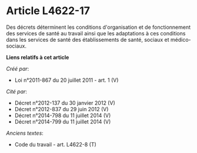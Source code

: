 # Article L4622-17

Des décrets déterminent les conditions d'organisation et de fonctionnement des services de santé au travail ainsi que les
adaptations à ces conditions dans les services de santé des établissements de santé, sociaux et médico-sociaux.

**Liens relatifs à cet article**

_Créé par_:

  - Loi n°2011-867 du 20 juillet 2011 - art. 1 (V)

_Cité par_:

  - Décret n°2012-137 du 30 janvier 2012 (V)
  - Décret n°2012-837 du 29 juin 2012 (V)
  - Décret n°2014-798 du 11 juillet 2014 (V)
  - Décret n°2014-799 du 11 juillet 2014 (V)

_Anciens textes_:

  - Code du travail - art. L4622-8 (T)
